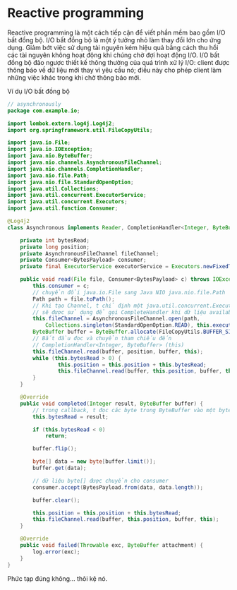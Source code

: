 # Reactive programming

Reactive programming là một cách tiếp cận để viết phần mềm bao gồm I/O bất đồng bộ. I/O bất đồng bộ là một ý tưởng nhỏ làm thay đổi lớn cho ứng dụng. 
Giảm bớt việc sử dụng tài nguyên kém hiệu quả bằng cách thu hồi các tài nguyên không hoạt động khi chúng chờ đợi hoạt động I/O.
I/O bất đồng bộ đảo ngược thiết kế thông thường của quá trình xử lý I/O: client được thông báo về dữ liệu mới thay vì yêu cầu nó; điều này cho phép client làm những việc khác trong khi chờ thông báo mới.

Ví dụ I/O bất đồng bộ

```java
// asynchronously
package com.example.io;

import lombok.extern.log4j.Log4j2;
import org.springframework.util.FileCopyUtils;

import java.io.File;
import java.io.IOException;
import java.nio.ByteBuffer;
import java.nio.channels.AsynchronousFileChannel;
import java.nio.channels.CompletionHandler;
import java.nio.file.Path;
import java.nio.file.StandardOpenOption;
import java.util.Collections;
import java.util.concurrent.ExecutorService;
import java.util.concurrent.Executors;
import java.util.function.Consumer;

@Log4j2
class Asynchronous implements Reader, CompletionHandler<Integer, ByteBuffer> {

    private int bytesRead;
    private long position;
    private AsynchronousFileChannel fileChannel;
    private Consumer<BytesPayload> consumer;
    private final ExecutorService executorService = Executors.newFixedThreadPool(10);

    public void read(File file, Consumer<BytesPayload> c) throws IOException {
        this.consumer = c;
        // chuyển đổi java.io.File sang Java NIO java.nio.file.Path
        Path path = file.toPath(); 
        // Khi tạo Channel, t chỉ định một java.util.concurrent.ExecutorService
        // sẽ được sử dụng để gọi CompleteHandler khi dữ liệu available
        this.fileChannel = AsynchronousFileChannel.open(path,
            Collections.singleton(StandardOpenOption.READ), this.executorService); 
        ByteBuffer buffer = ByteBuffer.allocate(FileCopyUtils.BUFFER_SIZE);
        // Bắt đầu đọc và chuyển tham chiếu đến
        // CompletionHandler<Integer, ByteBuffer> (this)
        this.fileChannel.read(buffer, position, buffer, this); 
        while (this.bytesRead > 0) {
                this.position = this.position + this.bytesRead;
                this.fileChannel.read(buffer, this.position, buffer, this);
        }
    }

    @Override
    public void completed(Integer result, ByteBuffer buffer) {
        // trong callback, t đọc các byte trong ByteBuffer vào một byte[]
        this.bytesRead = result;

        if (this.bytesRead < 0)
            return;

        buffer.flip();

        byte[] data = new byte[buffer.limit()];
        buffer.get(data);

        // dữ liệu byte[] được chuyển cho consumer
        consumer.accept(BytesPayload.from(data, data.length));

        buffer.clear();

        this.position = this.position + this.bytesRead;
        this.fileChannel.read(buffer, this.position, buffer, this);
    }

    @Override
    public void failed(Throwable exc, ByteBuffer attachment) {
        log.error(exc);
    }
}
```

Phức tạp đúng không... thôi kệ nó.
